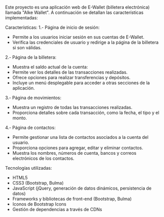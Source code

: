 Este proyecto es una aplicación web de E-Wallet (billetera electrónica) llamada "Alke Wallet". A continuación se detallan las características implementadas:

Características:
1.- Página de inicio de sesión:

- Permite a los usuarios iniciar sesión en sus cuentas de E-Wallet.
- Verifica las credenciales de usuario y redirige a la página de la billetera si son válidas.
  
2.- Página de la billetera:

- Muestra el saldo actual de la cuenta:
- Permite ver los detalles de las transacciones realizadas.
- Ofrece opciones para realizar transferencias y depósitos.
- Incluye un menú desplegable para acceder a otras secciones de la aplicación.
  
3.- Página de movimientos:

- Muestra un registro de todas las transacciones realizadas.
- Proporciona detalles sobre cada transacción, como la fecha, el tipo y el monto.

4.- Página de contactos:

- Permite gestionar una lista de contactos asociados a la cuenta del usuario.
- Proporciona opciones para agregar, editar y eliminar contactos.
- Muestra los nombres, números de cuenta, bancos y correos electrónicos de los contactos.

  
Tecnologías utilizadas:
- HTML5
- CSS3 (Bootstrap, Bulma)
- JavaScript (jQuery, generación de datos dinámicos, persistencia de datos)
- Frameworks y bibliotecas de front-end (Bootstrap, Bulma)
- Iconos de Bootstrap Icons
- Gestión de dependencias a través de CDNs
